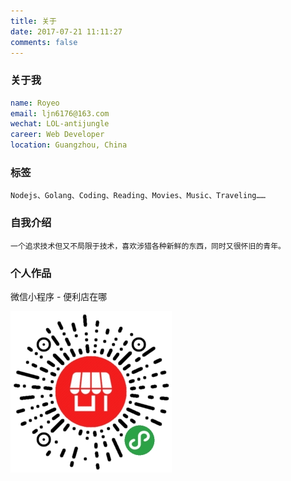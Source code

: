 ```yaml
---
title: 关于
date: 2017-07-21 11:11:27
comments: false
---
```


### 关于我

```yml
name: Royeo
email: ljn6176@163.com
wechat: LOL-antijungle
career: Web Developer
location: Guangzhou, China
```

### 标签

```
Nodejs、Golang、Coding、Reading、Movies、Music、Traveling……
```

### 自我介绍

```
一个追求技术但又不局限于技术，喜欢涉猎各种新鲜的东西，同时又很怀旧的青年。
```

### 个人作品

微信小程序 - 便利店在哪

<img src="../img/weapp-store.jpg" style="margin-left: 0; border: 0">
